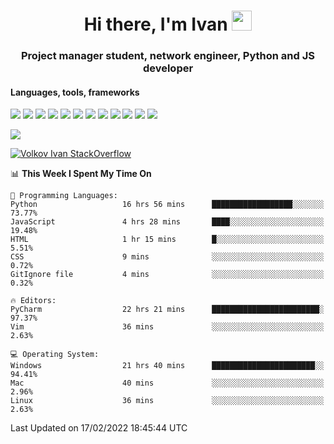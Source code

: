 <h1 align="center">Hi there, I'm Ivan <img src="https://github.com/blackcater/blackcater/blob/main/images/Hi.gif" height="32"></h1>
<h3 align="center">Project manager student, network engineer, Python and JS developer</h3>

<h4>Languages, tools, frameworks</h5>
<p float="left">
<img src="https://img.shields.io/badge/python-3670A0?style=for-the-badge&logo=python&logoColor=ffdd54">
<img src="https://img.shields.io/badge/django-%23092E20.svg?style=for-the-badge&logo=django&logoColor=white">
<img src="https://img.shields.io/badge/postgres-%23316192.svg?style=for-the-badge&logo=postgresql&logoColor=white">
<img src="https://img.shields.io/badge/pycharm-143?style=for-the-badge&logo=pycharm&logoColor=black&color=black&labelColor=green">
<img src="https://img.shields.io/badge/VIM-%2311AB00.svg?style=for-the-badge&logo=vim&logoColor=white">
<img src="https://img.shields.io/badge/Debian-D70A53?style=for-the-badge&logo=debian&logoColor=white">
<img src="https://img.shields.io/badge/Fedora-294172?style=for-the-badge&logo=fedora&logoColor=white">
<img src="https://img.shields.io/badge/mac%20os-000000?style=for-the-badge&logo=macos&logoColor=F0F0F0">
<img src="https://img.shields.io/badge/jira-%230A0FFF.svg?style=for-the-badge&logo=jira&logoColor=white">
<img src="https://img.shields.io/badge/Notion-%23000000.svg?style=for-the-badge&logo=notion&logoColor=white">
<img src="https://img.shields.io/badge/nginx-%23009639.svg?style=for-the-badge&logo=nginx&logoColor=white">
<img src="ttps://img.shields.io/badge/git-%23F05033.svg?style=for-the-badge&logo=git&logoColor=white">
 </p>
 <img src="https://www.codewars.com/users/1interceptor3/badges/large">
 
 [![Volkov Ivan StackOverflow](https://github-readme-stackoverflow.vercel.app/?userID=18140559&layout=compact&theme=dark)](https://stackoverflow.com/users/18140559/volkov-ivan)

<!--START_SECTION:waka-->
📊 **This Week I Spent My Time On** 

```text
💬 Programming Languages: 
Python                   16 hrs 56 mins      ██████████████████░░░░░░░   73.77% 
JavaScript               4 hrs 28 mins       ████░░░░░░░░░░░░░░░░░░░░░   19.48% 
HTML                     1 hr 15 mins        █░░░░░░░░░░░░░░░░░░░░░░░░   5.51% 
CSS                      9 mins              ░░░░░░░░░░░░░░░░░░░░░░░░░   0.72% 
GitIgnore file           4 mins              ░░░░░░░░░░░░░░░░░░░░░░░░░   0.32%

🔥 Editors: 
PyCharm                  22 hrs 21 mins      ████████████████████████░   97.37% 
Vim                      36 mins             ░░░░░░░░░░░░░░░░░░░░░░░░░   2.63%

💻 Operating System: 
Windows                  21 hrs 40 mins      ███████████████████████░░   94.41% 
Mac                      40 mins             ░░░░░░░░░░░░░░░░░░░░░░░░░   2.96% 
Linux                    36 mins             ░░░░░░░░░░░░░░░░░░░░░░░░░   2.63%

```


 Last Updated on 17/02/2022 18:45:44 UTC
<!--END_SECTION:waka-->
